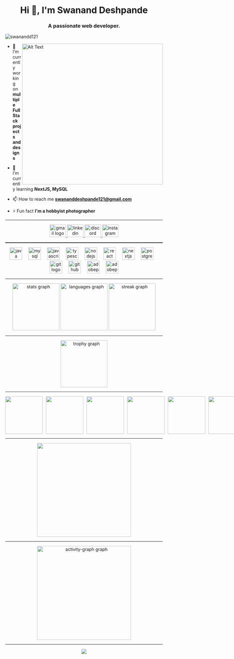 <h1 align="center">Hi 👋, I'm Swanand Deshpande</h1>
<h3 align="center">A passionate web developer.</h3>

<p align="left"> <img src="https://komarev.com/ghpvc/?username=swanandd121&label=Profile%20views&color=0e75b6&style=flat" alt="swanandd121" /> </p>

<img src="https://github.com/user-attachments/assets/84c792a3-d120-4826-9f13-e2b2ddaf0576" alt="Alt Text" width="450" align="right">


- 🔭 I’m currently working on **multiple Full Stack projects and designs**

- 🌱 I’m currently learning **NextJS, MySQL**

- 📫 How to reach me **swananddeshpande121@gmail.com**

- ⚡ Fun fact **I'm a hobbyist photographer**

<hr>


<div align="center">
  <a href="mailto:swananddeshpande121@gmail.com" target="_blank">
    <img src="https://raw.githubusercontent.com/maurodesouza/profile-readme-generator/master/src/assets/icons/social/gmail/default.svg" width="52" height="40" alt="gmail logo" />
  </a>
  <a href="https://www.linkedin.com/in/swananddeshpande121/" target="_blank">
    <img src="https://raw.githubusercontent.com/maurodesouza/profile-readme-generator/master/src/assets/icons/social/linkedin/default.svg" width="52" height="40" alt="linkedin logo" />
  </a>
  <a href="https://discord.com/users/swanand_in" target="_blank">
    <img src="https://raw.githubusercontent.com/maurodesouza/profile-readme-generator/master/src/assets/icons/social/discord/default.svg" width="52" height="40" alt="discord logo" />
  </a>
  <a href="https://www.instagram.com/swanand.121/profilecard/?igsh=bnYzNnA4c255N3V6" target="_blank">
    <img src="https://raw.githubusercontent.com/maurodesouza/profile-readme-generator/master/src/assets/icons/social/instagram/default.svg" width="52" height="40" alt="instagram logo" />
  </a>
</div>


<hr style="height: 2px" >

<div align="center">
  <img src="https://cdn.jsdelivr.net/gh/devicons/devicon/icons/java/java-original.svg" height="40" alt="java logo"  />
  <img width="12" />
  <img src="https://cdn.jsdelivr.net/gh/devicons/devicon/icons/mysql/mysql-original.svg" height="40" alt="mysql logo"  />
  <img width="12" />
  <img src="https://skillicons.dev/icons?i=js" height="40" alt="javascript logo"  />
  <img width="12" />
  <img src="https://skillicons.dev/icons?i=ts" height="40" alt="typescript logo"  />
  <img width="12" />
  <img src="https://skillicons.dev/icons?i=nodejs" height="40" alt="nodejs logo"  />
  <img width="12" />
  <img src="https://cdn.jsdelivr.net/gh/devicons/devicon/icons/react/react-original.svg" height="40" alt="react logo"  />
  <img width="12" />
  <img src="https://skillicons.dev/icons?i=nextjs" height="40" alt="nextjs logo"  />
  <img width="12" />
  <img src="https://cdn.jsdelivr.net/gh/devicons/devicon/icons/postgresql/postgresql-original.svg" height="40" alt="postgresql logo"  />
  <img width="12" />
  <img src="https://skillicons.dev/icons?i=git" height="40" alt="git logo"  />
  <img width="12" />
  <img src="https://skillicons.dev/icons?i=github" height="40" alt="github logo"  />
  <img width="12" />
  <img src="https://skillicons.dev/icons?i=ps" height="40" alt="adobephotoshop logo"  />
  <img width="12" />
  <img src="https://skillicons.dev/icons?i=pr" height="40" alt="adobepremierepro logo"  />
</div>

<hr>


<div align="center">
  <img src="https://github-readme-stats.vercel.app/api?username=SwanandD121&hide_title=false&hide_rank=false&show_icons=true&include_all_commits=false&count_private=true&disable_animations=false&theme=rose_pine&locale=en&hide_border=false&order=1&custom_title=Swanand's%20GitHub%20Stats" height="150" alt="stats graph"  />
  <img src="https://github-readme-stats.vercel.app/api/top-langs?username=SwanandD121&locale=en&hide_title=true&layout=compact&card_width=320&langs_count=5&theme=rose_pine&hide_border=false&order=2" height="150" alt="languages graph"  />
  <img src="https://streak-stats.demolab.com?user=SwanandD121&locale=en&mode=weekly&theme=rose_pine&hide_border=true&border_radius=5&order=3" height="150" alt="streak graph"  />

<hr>
  
<img src="https://github-profile-trophy.vercel.app?username=SwanandD121&theme=darkhub&column=-1&row=1&margin-w=8&margin-h=8&no-bg=false&no-frame=false&order=4" height="150" alt="trophy graph"  />

<hr>

<div style='display:flex; gap: 10px;' align="center">
  <img src="https://gssoc.girlscript.tech/badges/postman.png?imwidth=96" width="120px" height="120px" />
  <img src="https://gssoc.girlscript.tech/badges/1.png?imwidth=96" width="120px" height="120px" />
  <img src="https://gssoc.girlscript.tech/badges/2.png?imwidth=96" width="120px" height="120px" />
  <img src="https://gssoc.girlscript.tech/badges/3.png?imwidth=96" width="120px" height="120px" />
  <img src="https://gssoc.girlscript.tech/badges/4.png?imwidth=96" width="120px" height="120px" />
  <img src="https://gssoc.girlscript.tech/badges/5.png?imwidth=96" width="120px" height="120px" />
</div>

<hr>

<img src="https://holopin.me/swanandd121" height="300px" />

<hr>
 
<img src="https://github-readme-activity-graph.vercel.app/graph?username=SwanandD121&radius=16&theme=modern-lilac&area=true&order=5&custom_title=Swanand's%20Contribution%20Graph&hide_border=false&hide_title=false" height="300" alt="activity-graph graph"  />
</div>

<hr>

<div align="center">
  <img src="https://visitor-badge.laobi.icu/badge?page_id=SwanandD121.SwanandD121&"  />
</div>
